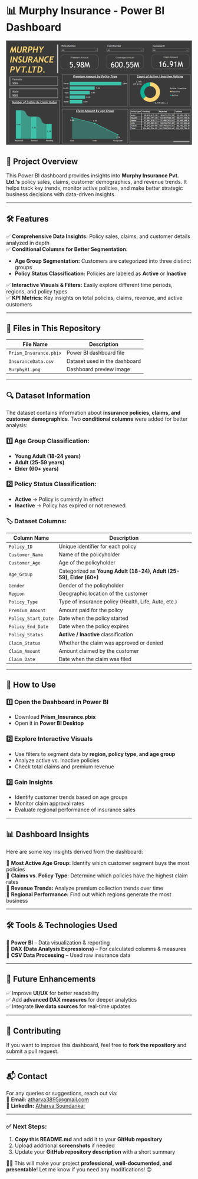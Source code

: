 # 📊 Murphy Insurance - Power BI Dashboard  

![Dashboard Preview](https://github.com/mercydeez/Murphy_Insurance/blob/main/MurphyBI.png)  

## 📌 Project Overview  
This Power BI dashboard provides insights into **Murphy Insurance Pvt. Ltd.'s** policy sales, claims, customer demographics, and revenue trends. It helps track key trends, monitor active policies, and make better strategic business decisions with data-driven insights.  

---

## 🛠 Features  
✅ **Comprehensive Data Insights:** Policy sales, claims, and customer details analyzed in depth  
✅ **Conditional Columns for Better Segmentation:**  
   - **Age Group Segmentation:** Customers are categorized into three distinct groups  
   - **Policy Status Classification:** Policies are labeled as **Active** or **Inactive**
 
✅ **Interactive Visuals & Filters:** Easily explore different time periods, regions, and policy types  
✅ **KPI Metrics:** Key insights on total policies, claims, revenue, and active customers  

---

## 📂 Files in This Repository  

| File Name              | Description                      |
|------------------------|--------------------------------|
| `Prism_Insurance.pbix` | Power BI dashboard file        |
| `InsuranceData.csv`    | Dataset used in the dashboard |
| `MurphyBI.png`         | Dashboard preview image       |

---

## 🔍 Dataset Information  
The dataset contains information about **insurance policies, claims, and customer demographics**. Two **conditional columns** were added for better analysis:  

### **1️⃣ Age Group Classification:**  
   - **Young Adult (18-24 years)**  
   - **Adult (25-59 years)**  
   - **Elder (60+ years)**  

### **2️⃣ Policy Status Classification:**  
   - **Active** → Policy is currently in effect  
   - **Inactive** → Policy has expired or not renewed  

### 🏷 **Dataset Columns:**  

| Column Name        | Description                                         |
|--------------------|-----------------------------------------------------|
| `Policy_ID`       | Unique identifier for each policy                   |
| `Customer_Name`   | Name of the policyholder                            |
| `Customer_Age`    | Age of the policyholder                             |
| `Age_Group`       | Categorized as **Young Adult (18-24), Adult (25-59), Elder (60+)** |
| `Gender`          | Gender of the policyholder                          |
| `Region`          | Geographic location of the customer                 |
| `Policy_Type`     | Type of insurance policy (Health, Life, Auto, etc.) |
| `Premium_Amount`  | Amount paid for the policy                          |
| `Policy_Start_Date` | Date when the policy started                     |
| `Policy_End_Date`  | Date when the policy expires                      |
| `Policy_Status`   | **Active / Inactive** classification                |
| `Claim_Status`    | Whether the claim was approved or denied            |
| `Claim_Amount`    | Amount claimed by the customer                      |
| `Claim_Date`      | Date when the claim was filed                       |

---

## 🚀 How to Use  

### **1️⃣ Open the Dashboard in Power BI**  
- Download **Prism_Insurance.pbix**  
- Open it in **Power BI Desktop**  

### **2️⃣ Explore Interactive Visuals**  
- Use filters to segment data by **region, policy type, and age group**  
- Analyze active vs. inactive policies  
- Check total claims and premium revenue  

### **3️⃣ Gain Insights**  
- Identify customer trends based on age groups  
- Monitor claim approval rates  
- Evaluate regional performance of insurance sales  

---

## 📊 Dashboard Insights  
Here are some key insights derived from the dashboard:  

📌 **Most Active Age Group:** Identify which customer segment buys the most policies  
📌 **Claims vs. Policy Type:** Determine which policies have the highest claim rates  
📌 **Revenue Trends:** Analyze premium collection trends over time  
📌 **Regional Performance:** Find out which regions generate the most business  

---

## 🛠 Tools & Technologies Used  
🔹 **Power BI** – Data visualization & reporting  
🔹 **DAX (Data Analysis Expressions)** – For calculated columns & measures  
🔹 **CSV Data Processing** – Used raw insurance data  

---

## 🔧 Future Enhancements  
✅ Improve **UI/UX** for better readability  
✅ Add **advanced DAX measures** for deeper analytics  
✅ Integrate **live data sources** for real-time updates  

---

## 🌟 Contributing  
If you want to improve this dashboard, feel free to **fork the repository** and submit a pull request.  

---

## 📬 Contact  
For any queries or suggestions, reach out via:  
📧 **Email:** [atharva3895@gmail.com](mailto:atharva3895@gmail.com)  
📩 **LinkedIn:** [Atharva Soundankar](https://www.linkedin.com/in/atharva-soundankar/)  

---

### ✅ **Next Steps:**  
1. **Copy this README.md** and add it to your **GitHub repository**  
2. Upload additional **screenshots** if needed  
3. Update your **GitHub repository description** with a short summary  

🚀🔥 This will make your project **professional, well-documented, and presentable**! Let me know if you need any modifications! 😊  
